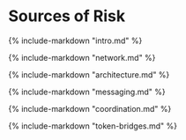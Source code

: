# Sources of Risk

{% include-markdown "intro.md" %}

{% include-markdown "network.md" %}

{% include-markdown "architecture.md" %}

{% include-markdown "messaging.md" %}

{% include-markdown "coordination.md" %}

{% include-markdown "token-bridges.md" %}
